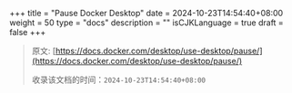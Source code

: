 +++
title = "Pause Docker Desktop"
date = 2024-10-23T14:54:40+08:00
weight = 50
type = "docs"
description = ""
isCJKLanguage = true
draft = false
+++

> 原文: [https://docs.docker.com/desktop/use-desktop/pause/](https://docs.docker.com/desktop/use-desktop/pause/)
>
> 收录该文档的时间：`2024-10-23T14:54:40+08:00`
